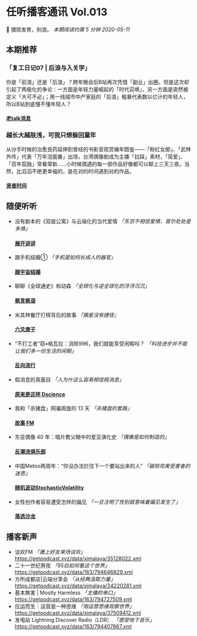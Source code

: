 # 任听播客通讯 Vol.013
🌊 猥琐发育，别浪。
_本期阅读约需 5 分钟_
_2020-05-11_


## 本期推荐

### 「复工日记07 | 后浪与入关学」
你是「前浪」还是「后浪」？跨年晚会后B站再次凭借「副业」出圈，但是这次却引起了两极化的争论：一方面是年轻力量崛起的「时代召唤」，另一方面是突然被定义「大可不必」；用一线城市中产家庭的「后浪」粗暴代表数以亿计的年轻人，所以B站到底懂不懂年轻人？
#### [老talk消息](http://www.ximalaya.com/album/31225613.xml)

### 越长大越肤浅，可我只想躲回童年
从分手时候的治愈良药延伸到曾经的书影音观赏编年图鉴——「粉红女郎」、「武林外传」代表「万年泡面番」出场，台湾偶像剧成为主播「拉踩」素材，「简爱」、「百年孤独」常看常新……小时候偶遇的每一部作品好像都可以聊上三天三夜。当然，比滔滔不绝更幸福的，是在对的时间遇到对的作品。
#### [贤者时间](http://www.ximalaya.com/album/31879246.xml)


## 随便听听

* 没有剧本的《双层公寓》与云端化的当代爱情 _「东京不相信爱情，首尔处处是多情」_
  #### [展开讲讲](http://www.ximalaya.com/album/24672021.xml)
* 跟手机结婚① _「手机是如何长成人的器官」_
  #### [跟宇宙结婚](http://rss.lizhi.fm/rss/1307862.xml)
* 聊聊《全球通史》和动森  _「全球化与逆全球化的浮浮沉沉」_
  #### [枫言枫语](https://justinyan.me/feed/podcast)
* 米其林餐厅打榜背后的故事 _「摘星没有捷径」_
  #### [六爻庚子](https://getpodcast.xyz/data/ximalaya/32742850.xml)
* “不打工者”窃•格瓦拉：消除996，我们就能享受闲暇吗？  _「科技进步并不能让我们多一份生活的闲暇」_
  #### [反向流行](https://getpodcast.xyz/data/ximalaya/26684396.xml)
* 假消息的真面目  _「人为什这么容易相信假消息」_
  #### [原来是这样 Dscience](http://rss.lizhi.fm/rss/318375.xml)
* 我和「杀猪盘」网骗周旋的 13 天 _「杀猪盘的套路」_
  #### [故事 FM](https://storyfm.cn/feed/episodes)
* 东亚偶像 40 年：唱片教父眼中的爱豆演化史  _「偶像是如何制造的」_
  #### [反潮流俱乐部](https://feeds.fireside.fm/fanchaoliuclub/rss)
* 中国Metoo两周年：“你没办法拦住下一个要站出来的人” _「破除完美受害者的迷思」_
  #### [随机波动StochasticVolatility](https://feeds.fireside.fm/stovol/rss)
* 女性创作者容易遭受怎样的偏见 _「一旦注明了性别就意味着偏见发生了」_
  #### [落选沙龙](http://www.ximalaya.com/album/18151483.xml)


## 播客新声

* 谈欢FM  _「邀上好友来场谈欢」_
  https://getpodcast.xyz/data/ximalaya/35128022.xml
* 二十一世纪男孩  _「95后如何看这个世界」_
  https://getpodcast.xyz/data/163/794646829.xml
* 方所成都店|云端分享会  _「从经典汲取力量」_
  https://getpodcast.xyz/data/ximalaya/34220281.xml
* 基本無害 | Mostly Harmless  _「主播的单口」_
  https://getpodcast.xyz/data/163/794727509.xml
* 应运而生｜运营是一种思维  _「用运营思维观察世界」_
  https://getpodcast.xyz/data/ximalaya/37509412.xml
* 发电站 Lightning Discover Radio（LDR）  _「感受地下音乐」_
  https://getpodcast.xyz/data/163/794407867.xml
